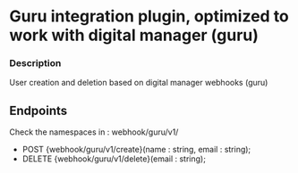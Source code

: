 # Guru integration plugin, optimized to work with digital manager (guru)

### Description

User creation and deletion based on digital manager webhooks (guru)

## Endpoints

Check the namespaces in : webhook/guru/v1/

- POST {webhook/guru/v1/create}(name : string, email : string);
- DELETE {webhook/guru/v1/delete}(email : string);
